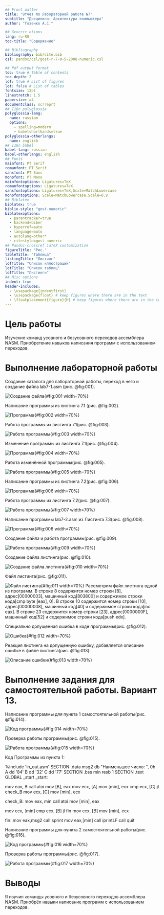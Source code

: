```yaml
---
## Front matter
title: "Отчёт по Лабораторной работе №7"
subtitle: "Дисцилина: Архитектура компьютера"
author: "Гозенко А.С."

## Generic otions
lang: ru-RU
toc-title: "Содержание"

## Bibliography
bibliography: bib/cite.bib
csl: pandoc/csl/gost-r-7-0-5-2008-numeric.csl

## Pdf output format
toc: true # Table of contents
toc-depth: 2
lof: true # List of figures
lot: false # List of tables
fontsize: 12pt
linestretch: 1.5
papersize: a4
documentclass: scrreprt
## I18n polyglossia
polyglossia-lang:
  name: russian
  options:
	- spelling=modern
	- babelshorthands=true
polyglossia-otherlangs:
  name: english
## I18n babel
babel-lang: russian
babel-otherlangs: english
## Fonts
mainfont: PT Serif
romanfont: PT Serif
sansfont: PT Sans
monofont: PT Mono
mainfontoptions: Ligatures=TeX
romanfontoptions: Ligatures=TeX
sansfontoptions: Ligatures=TeX,Scale=MatchLowercase
monofontoptions: Scale=MatchLowercase,Scale=0.9
## Biblatex
biblatex: true
biblio-style: "gost-numeric"
biblatexoptions:
  - parentracker=true
  - backend=biber
  - hyperref=auto
  - language=auto
  - autolang=other*
  - citestyle=gost-numeric
## Pandoc-crossref LaTeX customization
figureTitle: "Рис."
tableTitle: "Таблица"
listingTitle: "Листинг"
lofTitle: "Список иллюстраций"
lotTitle: "Список таблиц"
lolTitle: "Листинги"
## Misc options
indent: true
header-includes:
  - \usepackage{indentfirst}
  - \usepackage{float} # keep figures where there are in the text
  - \floatplacement{figure}{H} # keep figures where there are in the text
---
```


# Цель работы

Изучение команд усовного и безусовного переходов ассемблера NASM. Приобретение навыков написания программ с использованием переходов.



# Выполнение лабораторной работы

Создание каталога для лабораторнай работы, переход в него и создание файла lab7-1.asm (рис. @fig:001).

![Создание файла](image/1.png){#fig:001 width=70%}

Написание программы из листинга 7.1 (рис. @fig:002).

![Программа](image/2.png){#fig:002 width=70%}

Работа программы из листинга 7.1(рис. @fig:003).

![Работа программы](image/3.png){#fig:003 width=70%}

Изменение программы из листинга 7.1(рис. @fig:004).

![Программа](image/4.png){#fig:004 width=70%}

Работа изменённой программы(рис. @fig:005).

![Работа программы](image/5.png){#fig:005 width=70%}

Написание программы из листинга 7.2(рис. @fig:006).

![Программа](image/6.png){#fig:006 width=70%}

Работа программы из листинга 7.2(рис. @fig:007).

![Работа программы](image/7.png){#fig:007 width=70%}

Написание программы lab7-2.asm из Листинга 7.3(рис. @fig:008).

![Программа](image/8.png){#fig:008 width=70%}

Создание файла и работа программы(рис. @fig:009).

![Работа программы](image/9.png){#fig:009 width=70%}

Создание файла листинга(рис. @fig:010).

![Создание файла листинга](image/10.png){#fig:010 width=70%}

Файл листинга(рис. @fig:011).

![Файл листинга](image/11.png){#fig:011 width=70%}
Рассмотрим файл листинга одной из программ. В строке 8 содержится номер строки [8], адрес[00000003], машинный код[803800] и содержимое строки кода[cmp byte [eax], 0]. В строке 10 содержится номер строки [10], адрес[00000008], машинный код[40] и содержимое строки кода[inc eax]. В строке 23 содержится номер строки [23], адрес[0000000F], машинный код[52] и содержимое строки кода[push edx].

Специально допущенная ошибка в коде программы(рис. @fig:012).

![Ошибка](image/12.png){#fig:012 width=70%}

Реакция листинга на допущенную ошибку, добавляется описание ошибке в файле листинга(рис. @fig:013).

![Описание ошибки](image/13.png){#fig:013 width=70%}

# Выполнение задания для самостоятельной работы. Вариант 13.

Написание программы для пункта 1 самостоятельной работы(рис. @fig:014).

![Код программы](image/14.png){#fig:014 width=70%}

Проверка работы программы(рис. @fig:015).

![Работа программы](image/15.png){#fig:015 width=70%}

Код Программы из пункта 1:

%include 'in_out.asm'
SECTION .data
 msg2 db "Наименьшее число: ", 0h
 A dd '84'
 B dd '32'
 C dd '77'
SECTION .bss
 min resb 1
SECTION .text
 GLOBAL _start
_start:
 
 mov eax, B
 call atoi
 mov [B], eax
 mov ecx, [A]
 mov [min], ecx
 cmp ecx, [C]
 jl check_B
 mov ecx, [C]
 mov [min], ecx
  
check_B:
 mov eax, min
 call atoi
 mov [min], eax
  
 mov ecx, [min]
 cmp ecx, [B]
 jl fin
 mov ecx, [B]
 mov [min], ecx
  
fin:
 mov eax,msg2
 call sprint
 mov eax,[min]
 call iprintLF
 call quit

Написание программы для пункта 2 самостоятельной работы(рис. @fig:016).

![Код программы](image/16.png){#fig:016 width=70%}

Проверка работы программы(рис. @fig:017).

![Работа программы](image/17.png){#fig:017 width=70%}

# Выводы

Я изучил команды усовного и безусовного переходов ассемблера NASM. Приобрёл навыки написание программ с использованием переходов.


